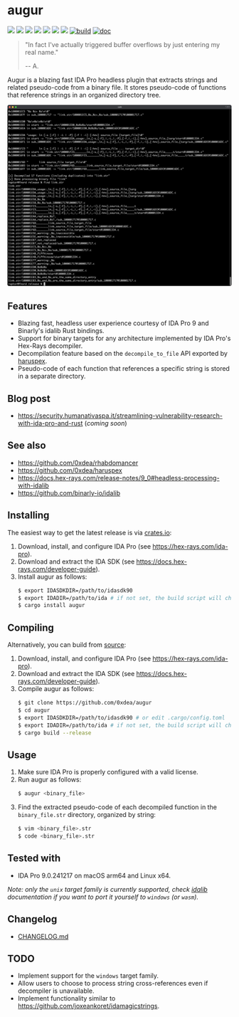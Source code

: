 # augur

[![](https://img.shields.io/github/stars/0xdea/augur.svg?style=flat&color=yellow)](https://github.com/0xdea/augur)
[![](https://img.shields.io/github/forks/0xdea/augur.svg?style=flat&color=green)](https://github.com/0xdea/augur)
[![](https://img.shields.io/github/watchers/0xdea/augur.svg?style=flat&color=red)](https://github.com/0xdea/augur)
[![](https://img.shields.io/crates/v/augur?style=flat&color=green)](https://crates.io/crates/augur)
[![](https://img.shields.io/crates/d/augur?style=flat&color=red)](https://crates.io/crates/augur)
[![](https://img.shields.io/badge/twitter-%400xdea-blue.svg)](https://twitter.com/0xdea)
[![](https://img.shields.io/badge/mastodon-%40raptor-purple.svg)](https://infosec.exchange/@raptor)
[![build](https://github.com/0xdea/augur/actions/workflows/build.yml/badge.svg)](https://github.com/0xdea/augur/actions/workflows/build.yml)
[![doc](https://github.com/0xdea/augur/actions/workflows/doc.yml/badge.svg)](https://github.com/0xdea/augur/actions/workflows/doc.yml)

> "In fact I've actually triggered buffer overflows by just entering my real name."
>
> -- A.

Augur is a blazing fast IDA Pro headless plugin that extracts strings and related pseudo-code from a binary file.
It stores pseudo-code of functions that reference strings in an organized directory tree.

![](https://raw.githubusercontent.com/0xdea/augur/master/.img/screen01.png)

## Features

* Blazing fast, headless user experience courtesy of IDA Pro 9 and Binarly's idalib Rust bindings.
* Support for binary targets for any architecture implemented by IDA Pro's Hex-Rays decompiler.
* Decompilation feature based on the `decompile_to_file` API exported by [haruspex](https://github.com/0xdea/haruspex).
* Pseudo-code of each function that references a specific string is stored in a separate directory.

## Blog post

* <https://security.humanativaspa.it/streamlining-vulnerability-research-with-ida-pro-and-rust> (*coming soon*)

## See also

* <https://github.com/0xdea/rhabdomancer>
* <https://github.com/0xdea/haruspex>
* <https://docs.hex-rays.com/release-notes/9_0#headless-processing-with-idalib>
* <https://github.com/binarly-io/idalib>

## Installing

The easiest way to get the latest release is via [crates.io](https://crates.io/crates/augur):

1. Download, install, and configure IDA Pro (see <https://hex-rays.com/ida-pro>).
2. Download and extract the IDA SDK (see <https://docs.hex-rays.com/developer-guide>).
3. Install augur as follows:
    ```sh
    $ export IDASDKDIR=/path/to/idasdk90
    $ export IDADIR=/path/to/ida # if not set, the build script will check common locations
    $ cargo install augur
    ```

## Compiling

Alternatively, you can build from [source](https://github.com/0xdea/augur):

1. Download, install, and configure IDA Pro (see <https://hex-rays.com/ida-pro>).
2. Download and extract the IDA SDK (see <https://docs.hex-rays.com/developer-guide>).
3. Compile augur as follows:
    ```sh
    $ git clone https://github.com/0xdea/augur
    $ cd augur
    $ export IDASDKDIR=/path/to/idasdk90 # or edit .cargo/config.toml
    $ export IDADIR=/path/to/ida # if not set, the build script will check common locations
    $ cargo build --release
    ```

## Usage

1. Make sure IDA Pro is properly configured with a valid license.
2. Run augur as follows:
    ```sh
    $ augur <binary_file>
    ```
3. Find the extracted pseudo-code of each decompiled function in the `binary_file.str` directory, organized by string:
    ```sh
    $ vim <binary_file>.str
    $ code <binary_file>.str
    ```

## Tested with

* IDA Pro 9.0.241217 on macOS arm64 and Linux x64.

*Note: only the `unix` target family is currently supported, check [idalib](https://github.com/binarly-io/idalib)
documentation if you want to port it yourself to `windows` (or `wasm`).*

## Changelog

* [CHANGELOG.md](CHANGELOG.md)

## TODO

* Implement support for the `windows` target family.
* Allow users to choose to process string cross-references even if decompiler is unavailable.
* Implement functionality similar to <https://github.com/joxeankoret/idamagicstrings>.
